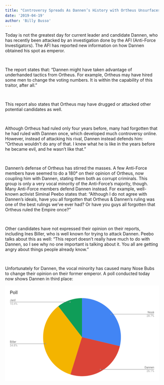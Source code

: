 ```yaml
---
title: "Controversy Spreads As Dannen’s History with Ortheus Unsurfaces"
date: '2019-04-19'
author: 'Billy Busso'
---
```


Today is not the greatest day for current leader and candidate Dannen, who has recently been attacked by an investigation done by the AFI (Anti-Force Investigators). The AFI has reported new information on how Dannen obtained his spot as emperor. 

‎

The report states that: “Dannen might have taken advantage of underhanded tactics from Ortheus. For example, Ortheus may have hired some men to change the voting numbers. It is within the capability of this traitor, after all.” 

‎

This report also states that Ortheus may have drugged or attacked other potential candidates as well.

‎

Although Ortheus had ruled only four years before, many had forgotten that he had ruled with Dannen once, which developed much controversy online. However, instead of attacking his rival, Dannen instead defends him: “Ortheus wouldn’t do any of that. I knew what he is like in the years before he became evil, and he wasn’t like that.”

‎

Dannen’s defense of Ortheus has stirred the masses. A few Anti-Force members have seemed to do a 180° on their opinion of Ortheus, now coupling him with Dannen, stating them both as corrupt criminals. This group is only a very vocal minority of the Anti-Force’s majority, though. Many Anti-Force members defend Dannen instead. For example, well-known activist Siminal Peebo states that: “Although I do not agree with Dannen’s ideals, have you all forgotten that Ortheus & Dannen’s ruling was one of the best rulings we’ve ever had? Or have you guys all forgotten that Ortheus ruled the Empire once?”

‎

Other candidates have not expressed their opinion on their reports, including Ines Biller, who is well known for trying to attack Dannen. Peebo talks about this as well: “This report doesn’t really have much to do with Dannen, so I see why no one important is talking about it. You all are getting angry about things people already know.”

‎

Unfortunately for Dannen, the vocal minority has caused many Nose Bubs to change their opinion on their former emperor. A poll conducted today now shows Dannen in third place:

![Poll](https://raw.githubusercontent.com/Bubseatbubs/nt-news/master/img/poll2.png "Poll Conducted")
